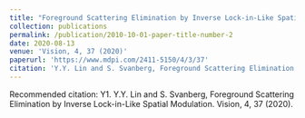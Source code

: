 ```yaml
---
title: "Foreground Scattering Elimination by Inverse Lock-in-Like Spatial Modulation"
collection: publications
permalink: /publication/2010-10-01-paper-title-number-2
date: 2020-08-13
venue: 'Vision, 4, 37 (2020)'
paperurl: 'https://www.mdpi.com/2411-5150/4/3/37'
citation: 'Y.Y. Lin and S. Svanberg, Foreground Scattering Elimination by Inverse Lock-in-Like Spatial Modulation. Vision, 4, 37 (2020).'
---
```


Recommended citation: Y1.	Y.Y. Lin and S. Svanberg, Foreground Scattering Elimination by Inverse Lock-in-Like Spatial Modulation. Vision, 4, 37 (2020).
